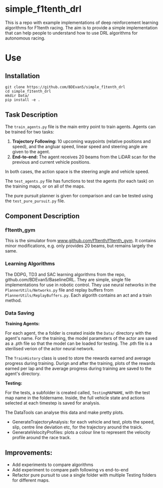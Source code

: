 # simple_f1tenth_drl
This is a repo with example implementations of deep reinforcement learning algorithms for F1tenth racing.
The aim is to provide a simple implementation that can help people to understand how to use DRL algorithms for autonomous racing.


# Use

## Installation

```
git clone https://github.com/BDEvan5/simple_f1tenth_drl
cd simple_f1tenth_drl
mkdir Data/
pip install -e .
```

## Task Description

The `train_agents.py` file is the main entry point to train agents.
Agents can be trained for two tasks:
1. **Trajectory Following:** 10 upcoming waypoints (relative positions and speed), and the angluar speed, linear speed and steering angle are given to the agent.
2. **End-to-end:** The agent receives 20 beams from the LiDAR scan for the previous and current vehicle positions.

In both cases, the action space is the steering angle and vehicle speed.

The `test_agents.py` file has functions to test the agents (for each task) on the training maps, or on all of the maps.

The pure pursuit planner is given for comparison and can be tested using the `test_pure_pursuit.py` file.

## Component Description

### f1tenth_gym

This is the simulator from www.github.com/f1tenth/f1tenth_gym. It contains minor modifications, e.g. only provides 20 beams, but remains largely the same.

### Learning Algorithms

The DDPG, TD3 and SAC learning algorithms from the repo, github.com/BDEvan5/BaselineDRL.
They are simple, single file implementations for use in robotic control.
They use neural networks in the `PlannerUtils/Networks.py` file and replay buffers from `PlannerUtils/ReplayBuffers.py`. 
Each algorith contains an act and a train method.

### Data Saving

**Training Agents:**

For each agent, the a folder is created inside the `Data/` directory with the agent's name.
For the training, the model parameters of the actor are saved as a .pth file so that the model can be loaded for testing.
The .pth file is a sterilised verion of the actor neural network.

The `TrainHistory` class is used to store the rewards earned and average progress during training.
Durign and after the training, plots of the rewards earned per lap and the average progress during training are saved to the agent's directory.

**Testing:**

For the tests, a subfolder is created called, `TestingMAPNAME`, with the test map name in the foldername.
Inside, the full vehicle state and actions selected at each timestep is saved for analysis.

The DataTools can analyse this data and make pretty plots.
- GenerateTrajectoryAnalysis: for each vehicle and test, plots the speed, slip, centre line deviation etc, for the trajectory around the traick.
- GenerateVelocityProfiles: plots a colour line to represent the velocity profile around the race track.


## Improvements:
- Add experiments to compare algorithms 
- Add experiment to compare path following vs end-to-end
- Refactor pure pursuit to use a single folder with multiple Testing folders for different maps.






